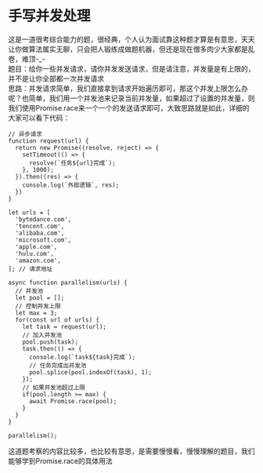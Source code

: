 # 手写并发处理
这是一道很考综合能力的题，很经典，个人认为面试靠这种题才算是有意思，天天让你做算法属实无聊，只会把人锻练成做题机器，但还是现在僧多肉少大家都是乱卷，难顶-_-  
题目：给你一些并发请求，请你并发发送请求，但是请注意，并发量是有上限的，并不是让你全部都一次并发请求  
思路：并发请求简单，我们直接拿到请求开始遍历即可，那这个并发上限怎么办呢？也简单，我们用一个并发池来记录当前并发量，如果超过了设置的并发量，则我们使用Promise.race来一个一个的发送请求即可，大致思路就是如此，详细的大家可以看下代码：
```
// 异步请求
function request(url) {
  return new Promise((resolve, reject) => {
    setTimeout(() => {
      resolve(`任务${url}完成`);
    }, 1000);
  }).then((res) => {
    console.log(`外部逻辑`, res);
  })
}

let urls = [
  'bytedance.com',
  'tencent.com',
  'alibaba.com',
  'microsoft.com',
  'apple.com',
  'hulu.com',
  'amazon.com',
]; // 请求地址

async function parallelism(urls) {
  // 并发池
  let pool = [];
  // 控制并发上限
  let max = 3;
  for(const url of urls) {
    let task = request(url);
    // 加入并发池
    pool.push(task);
    task.then(() => {
      console.log(`task${task}完成`);
      // 任务完成出并发池
      pool.splice(pool.indexOf(task), 1);
    });
    // 如果并发池超过上限
    if(pool.length >= max) {
      await Promise.race(pool);
    }
  }
}

parallelism();
```
这道题考察的内容比较多，也比较有意思，是需要慢慢看，慢慢理解的题目，我们能够学到Promise.race的具体用法